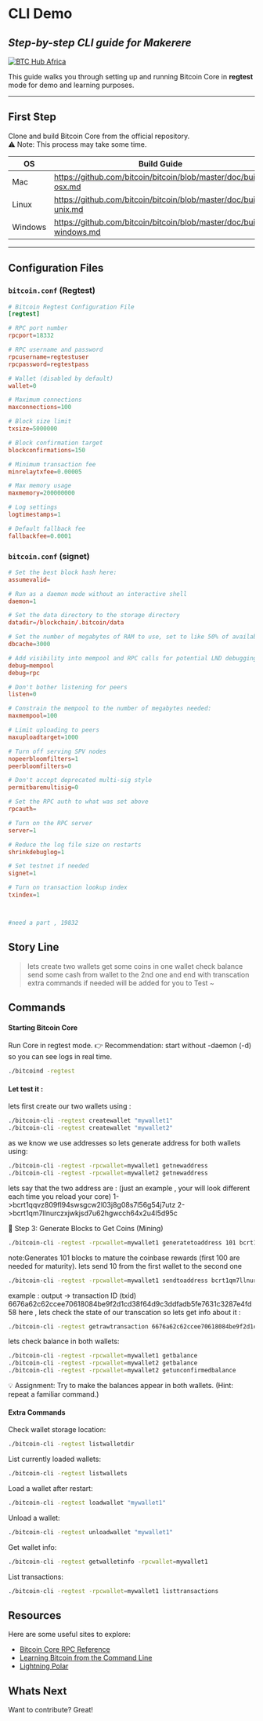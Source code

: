 # CLI Demo
## _Step-by-step CLI guide for Makerere_

[![BTC Hub Africa](https://btchubafrica.com/wp-content/uploads/2024/12/btc-hub-logo-3-1.png)](https://btchubafrica.com/)

This guide walks you through setting up and running Bitcoin Core in **regtest** mode for demo and learning purposes.

---

## First Step

Clone and build Bitcoin Core from the official repository.  
⚠️ Note: This process may take some time.

| OS | Build Guide |
|----|-------------|
| Mac | https://github.com/bitcoin/bitcoin/blob/master/doc/build-osx.md |
| Linux | https://github.com/bitcoin/bitcoin/blob/master/doc/build-unix.md |
| Windows | https://github.com/bitcoin/bitcoin/blob/master/doc/build-windows.md |

---

## Configuration Files

### `bitcoin.conf` (Regtest)
```conf
# Bitcoin Regtest Configuration File
[regtest]

# RPC port number
rpcport=18332

# RPC username and password
rpcusername=regtestuser
rpcpassword=regtestpass

# Wallet (disabled by default)
wallet=0

# Maximum connections
maxconnections=100

# Block size limit
txsize=5000000

# Block confirmation target
blockconfirmations=150

# Minimum transaction fee
minrelaytxfee=0.00005

# Max memory usage
maxmemory=200000000

# Log settings
logtimestamps=1

# Default fallback fee
fallbackfee=0.0001
```
### `bitcoin.conf` (signet)
```conf
# Set the best block hash here:
assumevalid=

# Run as a daemon mode without an interactive shell
daemon=1

# Set the data directory to the storage directory
datadir=/blockchain/.bitcoin/data

# Set the number of megabytes of RAM to use, set to like 50% of available memory
dbcache=3000

# Add visibility into mempool and RPC calls for potential LND debugging
debug=mempool
debug=rpc

# Don't bother listening for peers
listen=0

# Constrain the mempool to the number of megabytes needed:
maxmempool=100

# Limit uploading to peers
maxuploadtarget=1000

# Turn off serving SPV nodes
nopeerbloomfilters=1
peerbloomfilters=0

# Don't accept deprecated multi-sig style
permitbaremultisig=0

# Set the RPC auth to what was set above
rpcauth=

# Turn on the RPC server
server=1

# Reduce the log file size on restarts
shrinkdebuglog=1

# Set testnet if needed
signet=1

# Turn on transaction lookup index
txindex=1



#need a part , 19832

```
## Story Line

> lets create two wallets
> get some coins in one wallet 
> check balance
> send some cash from wallet to the 2nd one
> and end with transcation 
> extra commands if needed will be added for you to Test ~


## Commands
#### Starting Bitcoin Core
Run Core in regtest mode.
👉 Recommendation: start without -daemon (-d) so you can see logs in real time.
```sh
./bitcoind -regtest
```
#### Let test it : 

lets first create our two wallets using :
```sh
./bitcoin-cli -regtest createwallet "mywallet1"
./bitcoin-cli -regtest createwallet "mywallet2"
```
as we know we use addresses so lets generate address for both wallets using:
```sh
./bitcoin-cli -regtest -rpcwallet=mywallet1 getnewaddress
./bitcoin-cli -regtest -rpcwallet=mywallet2 getnewaddress
```
lets say that the two address are : (just an example , your will look different each time you reload your core)
1->bcrt1qqvz809fl94swsgcw2l03j8g08s7l56g54j7utz
2->bcrt1qm7llnurczxjwkjsd7u62hgwcch64x2u4l5d95c

🥉 Step 3: Generate Blocks to Get Coins (Mining)
```sh
./bitcoin-cli -regtest -rpcwallet=mywallet1 generatetoaddress 101 bcrt1qqvz809fl94swsgcw2l03j8g08s7l56g54j7utz
```
note:Generates 101 blocks to mature the coinbase rewards (first 100 are needed for maturity).
lets send 10 from the first wallet to the second one 
```sh
./bitcoin-cli -regtest -rpcwallet=mywallet1 sendtoaddress bcrt1qm7llnurczxjwkjsd7u62hgwcch64x2u4l5d95c 10
```
example : 
output -> transaction ID (txid)
6676a62c62ccee70618084be9f2d1cd38f64d9c3ddfadb5fe7631c3287e4fd58
here , lets check the state of our transcation so lets get info about it :
```sh
./bitcoin-cli -regtest getrawtransaction 6676a62c62ccee70618084be9f2d1cd38f64d9c3ddfadb5fe7631c3287e4fd58 true
```
lets check balance in both wallets:
```sh
./bitcoin-cli -regtest -rpcwallet=mywallet1 getbalance
./bitcoin-cli -regtest -rpcwallet=mywallet2 getbalance
./bitcoin-cli -regtest -rpcwallet=mywallet2 getunconfirmedbalance
```


💡 Assignment: Try to make the balances appear in both wallets. (Hint: repeat a familiar command.)

#### Extra Commands
Check wallet storage location:
```sh
./bitcoin-cli -regtest listwalletdir
```
List currently loaded wallets:
```sh
./bitcoin-cli -regtest listwallets
```
Load a wallet after restart:
```sh
./bitcoin-cli -regtest loadwallet "mywallet1"
```
Unload a wallet:
```sh
./bitcoin-cli -regtest unloadwallet "mywallet1"
```
Get wallet info:
```sh
./bitcoin-cli -regtest getwalletinfo -rpcwallet=mywallet1
```
List transactions:
```sh
./bitcoin-cli -regtest -rpcwallet=mywallet1 listtransactions
```
## Resources

Here are some useful sites to explore:

- [Bitcoin Core RPC Reference](https://developer.bitcoin.org/reference/rpc/)
- [Learning Bitcoin from the Command Line](https://thunderbiscuit.github.io/Learning-Bitcoin-from-the-Command-Line/01_0_Introduction.html)
- [Lightning Polar](https://lightningpolar.com/)

## Whats Next
Want to contribute? Great!

